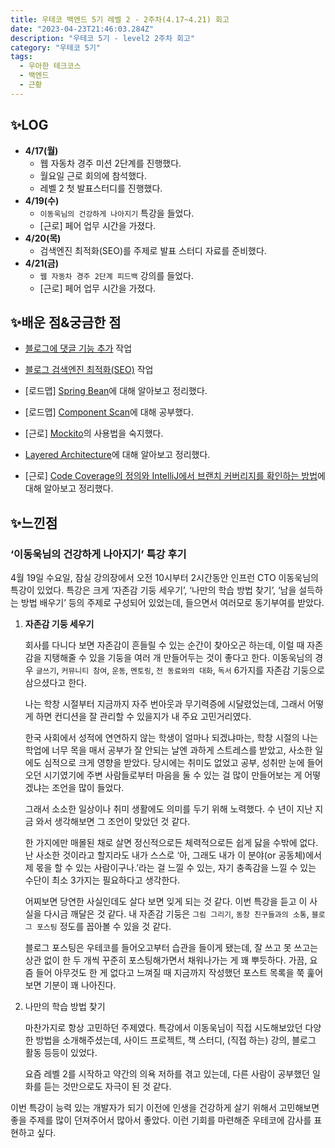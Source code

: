 ```yaml
---
title: 우테코 백엔드 5기 레벨 2 - 2주차(4.17~4.21) 회고
date: "2023-04-23T21:46:03.284Z"
description: "우테코 5기 - level2 2주차 회고"
category: "우테코 5기"
tags:
  - 우아한 테크코스
  - 백엔드
  - 근황
---
```


## ✨LOG

- **4/17(월)**
  - 웹 자동차 경주 미션 2단계를 진행했다.
  - 월요일 근로 회의에 참석했다.
  - 레벨 2 첫 발표스터디를 진행했다.
- **4/19(수)**
  - `이동욱님의 건강하게 나아지기` 특강을 들었다.
  - [근로] 페어 업무 시간을 가졌다.
- **4/20(목)**
  - 검색엔진 최적화(SEO)를 주제로 발표 스터디 자료를 준비했다.
- **4/21(금)**
  - `웹 자동차 경주 2단계 피드백` 강의를 들었다.
  - [근로] 페어 업무 시간을 가졌다.

## ✨배운 점&궁금한 점

- [블로그에 댓글 기능 추가](https://amaran-th.github.io/%ED%94%84%EB%A1%A0%ED%8A%B8%EC%97%94%EB%93%9C/Gatsby%20%EB%8C%93%EA%B8%80%20%EA%B8%B0%EB%8A%A5%20%EC%B6%94%EA%B0%80%ED%95%98%EA%B8%B0/) 작업

- [블로그 검색엔진 최적화(SEO)](<https://amaran-th.github.io/%ED%94%84%EB%A1%A0%ED%8A%B8%EC%97%94%EB%93%9C/Gatsby%20%EB%B8%94%EB%A1%9C%EA%B7%B8%20%EA%B2%80%EC%83%89%EC%97%94%EC%A7%84%20%EC%B5%9C%EC%A0%81%ED%99%94(SEO)%ED%95%98%EA%B8%B0/>) 작업

- [로드맵] [Spring Bean](https://amaran-th.github.io/Spring/[Spring]%20Bean/)에 대해 알아보고 정리했다.

- [로드맵] [Component Scan](https://amaran-th.github.io/Spring/[Spring]%20Component%20Scan/)에 대해 공부했다.
- [근로] [Mockito](<http://amaran-th.github.io/Java/[Java]%20Mockito%20%EC%82%AC%EC%9A%A9%EB%B2%95(%EA%B8%B0%EB%B3%B8)/>)의 사용법을 숙지했다.
- [Layered Architecture](<https://amaran-th.github.io/%EC%86%8C%ED%94%84%ED%8A%B8%EC%9B%A8%EC%96%B4%20%EC%84%A4%EA%B3%84/Layered%20Architecture(%EA%B3%84%EC%B8%B5%ED%99%94%20%EA%B5%AC%EC%A1%B0)/>)에 대해 알아보고 정리했다.
- [근로] [Code Coverage의 정의와 IntelliJ에서 브랜치 커버리지를 확인하는 방법](https://amaran-th.github.io/%EC%86%8C%ED%94%84%ED%8A%B8%EC%9B%A8%EC%96%B4%20%EC%84%A4%EA%B3%84/[IntelliJ]%20%EC%BD%94%EB%93%9C%20%EC%BB%A4%EB%B2%84%EB%A6%AC%EC%A7%80%20%ED%99%95%EC%9D%B8%ED%95%98%EA%B8%B0/)에 대해 알아보고 정리했다.

## ✨느낀점

### ‘이동욱님의 건강하게 나아지기’ 특강 후기

4월 19일 수요일, 잠실 강의장에서 오전 10시부터 2시간동안 인프런 CTO 이동욱님의 특강이 있었다. 특강은 크게 ‘자존감 기둥 세우기’, ‘나만의 학습 방법 찾기’, ‘남을 설득하는 방법 배우기’ 등의 주제로 구성되어 있었는데, 들으면서 여러모로 동기부여를 받았다.

1. **자존감 기둥 세우기**

   회사를 다니다 보면 자존감이 흔들릴 수 있는 순간이 찾아오곤 하는데, 이럴 때 자존감을 지탱해줄 수 있을 기둥을 여러 개 만들어두는 것이 좋다고 한다. 이동욱님의 경우 `글쓰기`, `커뮤니티 참여`, `운동`, `멘토링`, `전 동료와의 대화`, `독서` 6가지를 자존감 기둥으로 삼으셨다고 한다.

   나는 학창 시절부터 지금까지 자주 번아웃과 무기력증에 시달렸었는데, 그래서 어떻게 하면 컨디션을 잘 관리할 수 있을지가 내 주요 고민거리였다.

   한국 사회에서 성적에 연연하지 않는 학생이 얼마나 되겠냐마는, 학창 시절의 나는 학업에 너무 목을 매서 공부가 잘 안되는 날엔 과하게 스트레스를 받았고, 사소한 일에도 심적으로 크게 영향을 받았다. 당시에는 취미도 없었고 공부, 성취만 눈에 들어오던 시기였기에 주변 사람들로부터 마음을 둘 수 있는 걸 많이 만들어보는 게 어떻겠냐는 조언을 많이 들었다.

   그래서 소소한 일상이나 취미 생활에도 의미를 두기 위해 노력했다. 수 년이 지난 지금 와서 생각해보면 그 조언이 맞았던 것 같다.

   한 가지에만 매몰된 채로 살면 정신적으로든 체력적으로든 쉽게 닳을 수밖에 없다. 난 사소한 것이라고 할지라도 내가 스스로 ‘아, 그래도 내가 이 분야(or 공동체)에서 제 몫을 할 수 있는 사람이구나.’라는 걸 느낄 수 있는, 자기 충족감을 느낄 수 있는 수단이 최소 3가지는 필요하다고 생각한다.

   어찌보면 당연한 사실인데도 살다 보면 잊게 되는 것 같다. 이번 특강을 듣고 이 사실을 다시금 깨달은 것 같다. 내 자존감 기둥은 `그림 그리기`, `동창 친구들과의 소통`, `블로그 포스팅` 정도를 꼽아볼 수 있을 것 같다.

   블로그 포스팅은 우테코를 들어오고부터 습관을 들이게 됐는데, 잘 쓰고 못 쓰고는 상관 없이 한 두 개씩 꾸준히 포스팅해가면서 채워나가는 게 꽤 뿌듯하다. 가끔, 요즘 들어 아무것도 한 게 없다고 느껴질 때 지금까지 작성했던 포스트 목록을 쭉 훑어보면 기분이 꽤 나아진다.

2. 나만의 학습 방법 찾기

   마찬가지로 항상 고민하던 주제였다. 특강에서 이동욱님이 직접 시도해보았던 다양한 방법을 소개해주셨는데, 사이드 프로젝트, 책 스터디, (직접 하는) 강의, 블로그 활동 등등이 있었다.

   요즘 레벨 2를 시작하고 약간의 의욕 저하를 겪고 있는데, 다른 사람이 공부했던 일화를 듣는 것만으로도 자극이 된 것 같다.

이번 특강이 능력 있는 개발자가 되기 이전에 인생을 건강하게 살기 위해서 고민해보면 좋을 주제를 많이 던져주어서 많아서 좋았다. 이런 기회를 마련해준 우테코에 감사를 표현하고 싶다.

